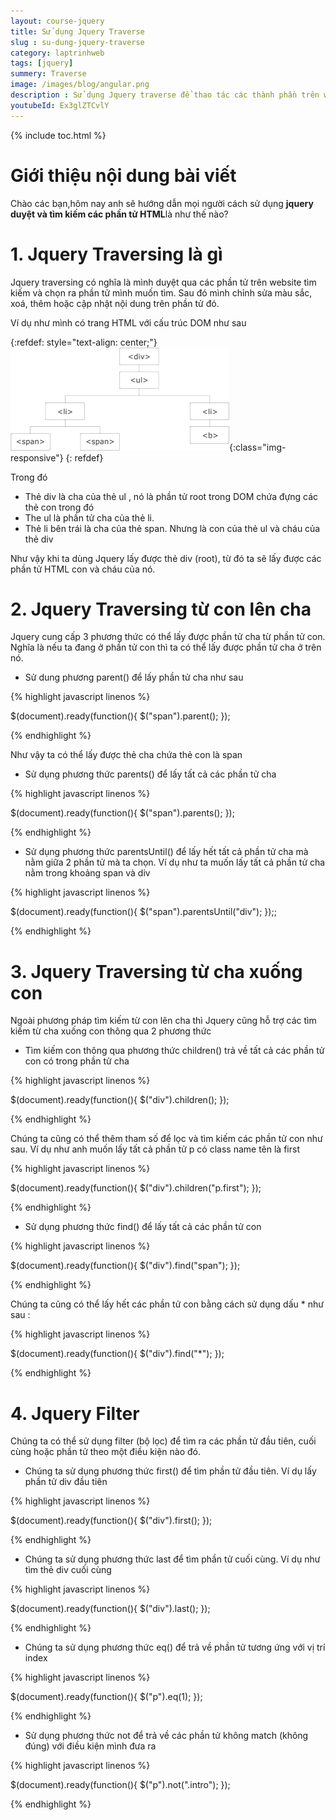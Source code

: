 ```yaml
---
layout: course-jquery
title: Sử dụng Jquery Traverse
slug : su-dung-jquery-traverse
category: laptrinhweb
tags: [jquery]
summery: Traverse 
image: /images/blog/angular.png
description : Sử dụng Jquery traverse để thao tác các thành phần trên website như lấy nội dung, chỉnh sửa nội dung các phần tử trên website
youtubeId: Ex3glZTCvlY
---
```


{% include toc.html %}

# **Giới thiệu nội dung bài viết**

Chào các bạn,hôm nay anh sẽ hướng dẫn mọi người cách sử dụng <b>jquery duyệt và tìm kiếm các phần tử HTML</b>là như thế nào?


# **1. Jquery Traversing là gì**

Jquery traversing có nghĩa là mình duyệt qua các phần tử trên website tìm kiếm và chọn ra phần tử mình muốn tìm. Sau đó mình chỉnh sửa màu sắc, xoá, thêm hoặc cập nhật nội dung trên phần tử đó.

Ví dụ như mình có trang HTML với cấu trúc DOM như sau

{:refdef: style="text-align: center;"}
![position1](/images/post/jquery/travtree.png){:class="img-responsive"}
{: refdef}

Trong đó

- Thẻ div là cha của thẻ ul , nó là phần tử root trong DOM chứa đựng các thẻ con trong đó
- The ul là phần tử cha của thẻ li. 
- Thẻ li bên trái là cha của thẻ span. Nhưng là con của thẻ ul và cháu của thẻ div

Như vậy khi ta dùng Jquery lấy được thẻ div (root), từ đó ta sẽ lấy được các phần tử HTML con và cháu của nó. 


# **2. Jquery Traversing từ con lên cha**

Jquery cung cấp 3 phương thức có thể lấy được phần tử cha từ phần tử con. Nghĩa là nếu ta đang ở phần tử con thì ta có thể lấy được phần tử cha ở trên nó.

- Sử dung phương  parent() để lấy phần tử cha như sau


{% highlight javascript linenos %}

$(document).ready(function(){
  $("span").parent();
});

{% endhighlight %}

Như vậy ta có thể lấy được thẻ cha chứa thẻ con là span

- Sử dụng phương thức parents() để lấy tất cả các phần tử cha

{% highlight javascript linenos %}

$(document).ready(function(){
  $("span").parents();
});

{% endhighlight %}

- Sử dụng phương thức parentsUntil() để lấy hết tất cả phần tử cha mà nằm giữa 2 phần tử mà ta chọn. Ví dụ như ta muốn lấy tất cả phần tử cha nằm trong khoảng span và div

{% highlight javascript linenos %}

$(document).ready(function(){
  $("span").parentsUntil("div");
});;

{% endhighlight %}

# **3. Jquery Traversing từ cha xuống con**

Ngoài phương pháp tìm kiếm từ con lên cha thì Jquery cũng hỗ trợ các tìm kiếm từ cha xuống con thông qua 2 phương thức

- Tìm kiếm con thông qua phương thức children() trả về tất cả các phần tử con có trong phần tử cha

{% highlight javascript linenos %}

$(document).ready(function(){
  $("div").children();
});

{% endhighlight %}

Chúng ta cũng có thể thêm tham số để lọc và tìm kiếm các phần tử con như sau. Ví dụ như anh muốn lấy tất cả phần tử p có class name tên là first

{% highlight javascript linenos %}

$(document).ready(function(){
  $("div").children("p.first");
});

{% endhighlight %}

- Sử dụng phương thức find() để lấy tất cả các phần tử con

{% highlight javascript linenos %}

$(document).ready(function(){
  $("div").find("span");
});

{% endhighlight %}

Chúng ta cũng có thể lấy hết các phần tử con bằng cách sử dụng dấu * như sau :

{% highlight javascript linenos %}

$(document).ready(function(){
  $("div").find("*");
});

{% endhighlight %}

# **4. Jquery Filter**

Chúng ta có thể sử dụng filter (bộ lọc) để tìm ra các phần tử đầu tiên, cuối cùng hoặc phần tử theo một điều kiện nào đó.

- Chúng ta sử dụng phương thức first() để tìm phần tử đầu tiên. Ví dụ lấy phần tử div đầu tiên

{% highlight javascript linenos %}

$(document).ready(function(){
  $("div").first();
});

{% endhighlight %}

- Chúng ta sử dụng phương thức last để tìm phần tử cuối cùng. Ví dụ như tìm thẻ div cuối cùng

{% highlight javascript linenos %}

$(document).ready(function(){
  $("div").last();
});

{% endhighlight %}

 - Chúng ta sử dụng phương thức eq() để trả về phần tử tương ứng với vị trí index 

{% highlight javascript linenos %}

$(document).ready(function(){
  $("p").eq(1);
});

{% endhighlight %}

- Sử dụng phương thức not để trả về các phần tử không match (không đúng) với điều kiện mình đưa ra

{% highlight javascript linenos %}

$(document).ready(function(){
  $("p").not(".intro");
});

{% endhighlight %}



